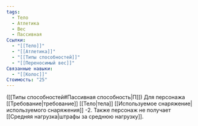 ```yaml
---
tags:
  - Тело
  - Атлетика
  - Вес
  - Пассивная
Ссылки:
  - "[[Тело]]"
  - "[[Атлетика]]"
  - "[[Типы способностей]]"
  - "[[Переносимый вес]]"
Связанные навыки:
  - "[[Колос]]"
Стоимость: "25"
---
```

([[Типы способностей#Пассивная способность|П]]) Для персонажа [[Требование|требование]] [[Тело|тела]] [[Используемое снаряжение|используемого снаряжения]] -2. Также персонаж не получает [[Средняя нагрузка|штрафы за среднюю нагрузку]].
